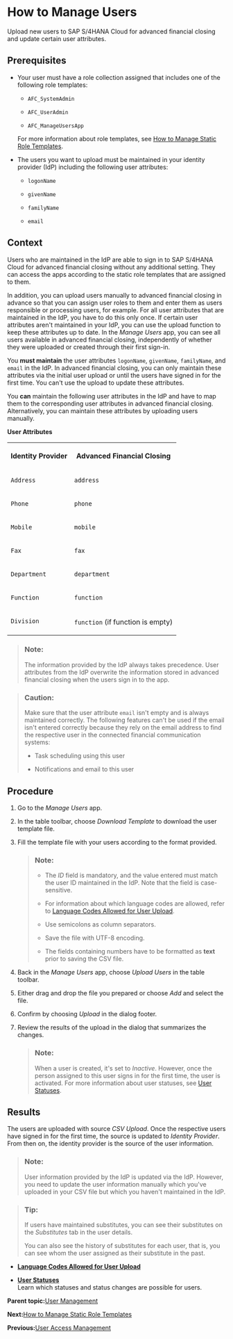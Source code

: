 <!-- loioc338b300dd01425bb74c04f0833f417c -->

# How to Manage Users

Upload new users to SAP S/4HANA Cloud for advanced financial closing and update certain user attributes.



<a name="loioc338b300dd01425bb74c04f0833f417c__prereq_sqn_c1c_ckb"/>

## Prerequisites

-   Your user must have a role collection assigned that includes one of the following role templates:

    -   `AFC_SystemAdmin`

    -   `AFC_UserAdmin`

    -   `AFC_ManageUsersApp`


    For more information about role templates, see [How to Manage Static Role Templates](how-to-manage-static-role-templates-0cca34d.md).

-   The users you want to upload must be maintained in your identity provider \(IdP\) including the following user attributes:

    -   `logonName`

    -   `givenName`

    -   `familyName`

    -   `email`





## Context

Users who are maintained in the IdP are able to sign in to SAP S/4HANA Cloud for advanced financial closing without any additional setting. They can access the apps according to the static role templates that are assigned to them.

In addition, you can upload users manually to advanced financial closing in advance so that you can assign user roles to them and enter them as users responsible or processing users, for example. For all user attributes that are maintained in the IdP, you have to do this only once. If certain user attributes aren't maintained in your IdP, you can use the upload function to keep these attributes up to date. In the *Manage Users* app, you can see all users available in advanced financial closing, independently of whether they were uploaded or created through their first sign-in.

You **must maintain** the user attributes `logonName`, `givenName`, `familyName`, and `email` in the IdP. In advanced financial closing, you can only maintain these attributes via the initial user upload or until the users have signed in for the first time. You can't use the upload to update these attributes.

You **can** maintain the following user attributes in the IdP and have to map them to the corresponding user attributes in advanced financial closing. Alternatively, you can maintain these attributes by uploading users manually.

**User Attributes**


<table>
<tr>
<th valign="top">

Identity Provider



</th>
<th valign="top">

Advanced Financial Closing



</th>
</tr>
<tr>
<td valign="top">

`Address`



</td>
<td valign="top">

`address`



</td>
</tr>
<tr>
<td valign="top">

`Phone`



</td>
<td valign="top">

`phone`



</td>
</tr>
<tr>
<td valign="top">

`Mobile`



</td>
<td valign="top">

`mobile`



</td>
</tr>
<tr>
<td valign="top">

`Fax`



</td>
<td valign="top">

`fax`



</td>
</tr>
<tr>
<td valign="top">

`Department`



</td>
<td valign="top">

`department`



</td>
</tr>
<tr>
<td valign="top">

`Function`



</td>
<td valign="top">

`function`



</td>
</tr>
<tr>
<td valign="top">

`Division`



</td>
<td valign="top">

`function` \(if function is empty\)



</td>
</tr>
</table>

> ### Note:  
> The information provided by the IdP always takes precedence. User attributes from the IdP overwrite the information stored in advanced financial closing when the users sign in to the app.

> ### Caution:  
> Make sure that the user attribute `email` isn't empty and is always maintained correctly. The following features can't be used if the email isn't entered correctly because they rely on the email address to find the respective user in the connected financial communication systems:
> 
> -   Task scheduling using this user
> 
> -   Notifications and email to this user



## Procedure

1.  Go to the *Manage Users* app.

2.  In the table toolbar, choose *Download Template* to download the user template file.

3.  Fill the template file with your users according to the format provided.

    > ### Note:  
    > -   The *ID* field is mandatory, and the value entered must match the user ID maintained in the IdP. Note that the field is case-sensitive.
    > 
    > -   For information about which language codes are allowed, refer to [Language Codes Allowed for User Upload](language-codes-allowed-for-user-upload-51c9133.md).
    > 
    > -   Use semicolons as column separators.
    > 
    > -   Save the file with UTF-8 encoding.
    > 
    > -   The fields containing numbers have to be formatted as **text** prior to saving the CSV file.

4.  Back in the *Manage Users* app, choose *Upload Users* in the table toolbar.

5.  Either drag and drop the file you prepared or choose *Add* and select the file.

6.  Confirm by choosing *Upload* in the dialog footer.

7.  Review the results of the upload in the dialog that summarizes the changes.

    > ### Note:  
    > When a user is created, it's set to *Inactive*. However, once the person assigned to this user signs in for the first time, the user is activated. For more information about user statuses, see [User Statuses](user-statuses-f476237.md).




<a name="loioc338b300dd01425bb74c04f0833f417c__result_u45_nyd_rkb"/>

## Results

The users are uploaded with source *CSV Upload*. Once the respective users have signed in for the first time, the source is updated to *Identity Provider*. From then on, the identity provider is the source of the user information.

> ### Note:  
> User information provided by the IdP is updated via the IdP. However, you need to update the user information manually which you've uploaded in your CSV file but which you haven't maintained in the IdP.

> ### Tip:  
> If users have maintained substitutes, you can see their substitutes on the *Substitutes* tab in the user details.
> 
> You can also see the history of substitutes for each user, that is, you can see whom the user assigned as their substitute in the past.

-   **[Language Codes Allowed for User Upload](language-codes-allowed-for-user-upload-51c9133.md "")**  

-   **[User Statuses](user-statuses-f476237.md "Learn which statuses and status changes are possible for users.")**  
Learn which statuses and status changes are possible for users.

**Parent topic:**[User Management](user-management-ae7fa30.md "Understand how you can manage users and their authorizations in SAP S/4HANA Cloud for advanced financial closing.")

**Next:**[How to Manage Static Role Templates](how-to-manage-static-role-templates-0cca34d.md "Define and bundle static roles and assign them to users.")

**Previous:**[User Access Management](user-access-management-d974847.md "You can control and grant access to task list templates, task lists, and tasks in SAP S/4HANA Cloud for advanced financial closing. By default, users don't have access to these objects.")


